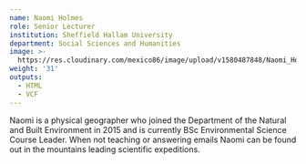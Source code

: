```yaml
---
name: Naomi Holmes
role: Senior Lecturer
institution: Sheffield Hallam University
department: Social Sciences and Humanities
image: >-
  https://res.cloudinary.com/mexico86/image/upload/v1580487848/Naomi_Holmes_224869_cyvpxx.jpg
weight: '31'
outputs:
  - HTML
  - VCF
---
```

Naomi is a physical geographer who joined the Department of the Natural and Built Environment in 2015 and is currently BSc Environmental Science Course Leader. When not teaching or answering emails Naomi can be found out in the mountains leading scientific expeditions.
